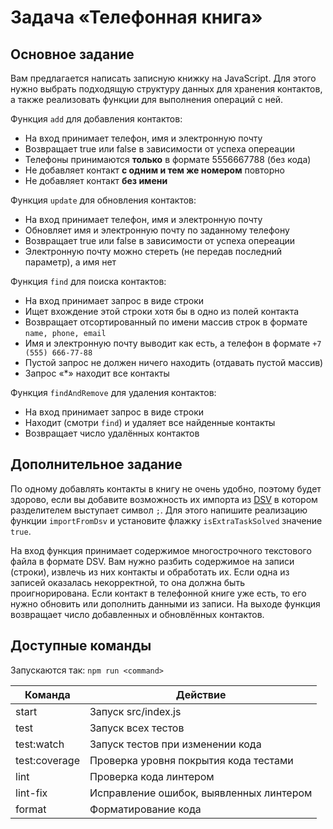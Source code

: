 # Задача «Телефонная книга»

## Основное задание

Вам предлагается написать записную книжку на JavaScript. Для этого нужно выбрать подходящую структуру
данных для хранения контактов, а также реализовать функции для выполнения операций с ней.

Функция `add` для добавления контактов:

- На вход принимает телефон, имя и электронную почту
- Возвращает true или false в зависимости от успеха опереации
- Телефоны принимаются **только** в формате 5556667788 (без кода)
- Не добавляет контакт **с одним и тем же номером** повторно
- Не добавляет контакт **без имени**

Функция `update` для обновления контактов:

- На вход принимает телефон, имя и электронную почту
- Обновляет имя и электронную почту по заданному телефону
- Возвращает true или false в зависимости от успеха опереации
- Электронную почту можно стереть (не передав последний параметр), а имя нет

Функция `find` для поиска контактов:

- На вход принимает запрос в виде строки
- Ищет вхождение этой строки хотя бы в одно из полей контакта
- Возвращает отсортированный по имени массив строк в формате `name, phone, email`
- Имя и электронную почту выводит как есть, а телефон в формате `+7 (555) 666-77-88`
- Пустой запрос не должен ничего находить (отдавать пустой массив)
- Запрос «\*» находит все контакты

Функция `findAndRemove` для удаления контактов:

- На вход принимает запрос в виде строки
- Находит (смотри `find`) и удаляет все найденные контакты
- Возвращает число удалённых контактов

## Дополнительное задание

По одному добавлять контакты в книгу не очень удобно, поэтому будет здорово, если вы добавите
возможность их импорта из [DSV](https://en.wikipedia.org/wiki/Delimiter-separated_values) в котором
разделителем выступает символ `;`. Для этого напишите реализацию функции `importFromDsv` и установите
флажку `isExtraTaskSolved` значение `true`.

На вход функция принимает содержимое многострочного текстового файла в формате DSV. Вам нужно разбить содержимое на записи (строки), извлечь из них контакты и обработать их. Если одна из записей оказалась некорректной, то она должна быть проигнорирована. Если контакт в телефонной книге уже есть, то его нужно обновить или дополнить данными из записи. На выходе функция возвращает число добавленных и обновлённых контактов.

## Доступные команды

Запускаются так: `npm run <command>`

| Команда       | Действие                                |
| ------------- | --------------------------------------- |
| start         | Запуск src/index.js                     |
| test          | Запуск всех тестов                      |
| test:watch    | Запуск тестов при изменении кода        |
| test:coverage | Проверка уровня покрытия кода тестами   |
| lint          | Проверка кода линтером                  |
| lint-fix      | Исправление ошибок, выявленных линтером |
| format        | Форматирование кода                     |
